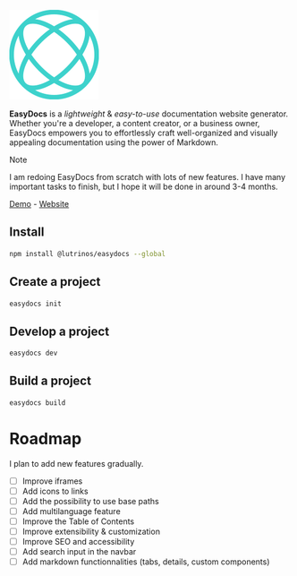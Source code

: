 ![EasyDocs](./icon.svg)

**EasyDocs** is a *lightweight* & *easy-to-use* documentation website generator. Whether you're a developer, a content creator, or a business owner, EasyDocs empowers you to effortlessly craft well-organized and visually appealing documentation using the power of Markdown.

> [!NOTE]  
> I am redoing EasyDocs from scratch with lots of new features. I have many important tasks to finish, but I hope it will be done in around 3-4 months.

[Demo](https://easydocs.onrender.com/) - [Website](https://easydocs.onrender.com/)

## Install
```bash
npm install @lutrinos/easydocs --global
```

## Create a project
```bash
easydocs init
```

## Develop a project
```bash
easydocs dev
```

## Build a project
```bash
easydocs build
```

# Roadmap
I plan to add new features gradually.

- [ ] Improve iframes
- [ ] Add icons to links
- [ ] Add the possibility to use base paths
- [ ] Add multilanguage feature
- [ ] Improve the Table of Contents
- [ ] Improve extensibility & customization
- [ ] Improve SEO and accessibility
- [ ] Add search input in the navbar
- [ ] Add markdown functionnalities (tabs, details, custom components)
